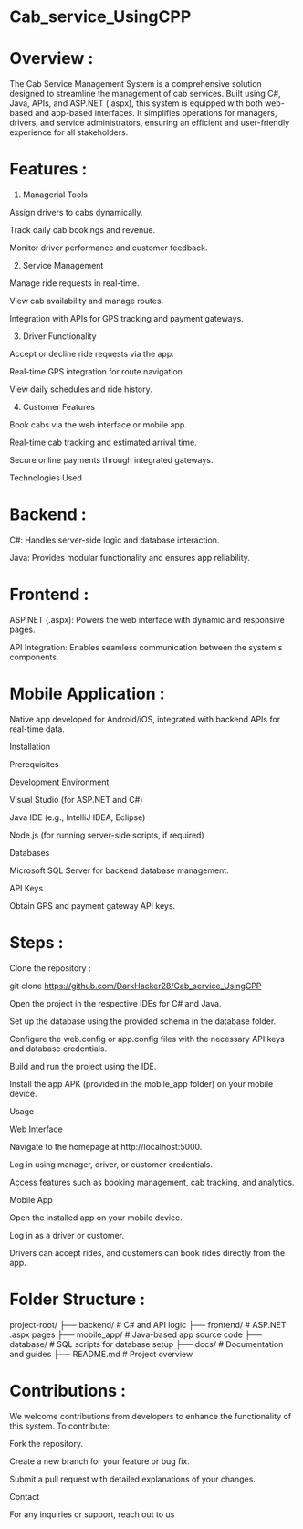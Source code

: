 # Cab_service_UsingCPP
 
# Overview :

The Cab Service Management System is a comprehensive solution designed to streamline the management of cab services. Built using C#, Java, APIs, and ASP.NET (.aspx), this system is equipped with both web-based and app-based interfaces. It simplifies operations for managers, drivers, and service administrators, ensuring an efficient and user-friendly experience for all stakeholders.

# Features :

1. Managerial Tools

Assign drivers to cabs dynamically.

Track daily cab bookings and revenue.

Monitor driver performance and customer feedback.

2. Service Management

Manage ride requests in real-time.

View cab availability and manage routes.

Integration with APIs for GPS tracking and payment gateways.

3. Driver Functionality

Accept or decline ride requests via the app.

Real-time GPS integration for route navigation.

View daily schedules and ride history.

4. Customer Features

Book cabs via the web interface or mobile app.

Real-time cab tracking and estimated arrival time.

Secure online payments through integrated gateways.

Technologies Used

# Backend :

C#: Handles server-side logic and database interaction.

Java: Provides modular functionality and ensures app reliability.

# Frontend :

ASP.NET (.aspx): Powers the web interface with dynamic and responsive pages.

API Integration: Enables seamless communication between the system's components.

# Mobile Application :

Native app developed for Android/iOS, integrated with backend APIs for real-time data.

Installation

Prerequisites

Development Environment

Visual Studio (for ASP.NET and C#)

Java IDE (e.g., IntelliJ IDEA, Eclipse)

Node.js (for running server-side scripts, if required)

Databases

Microsoft SQL Server for backend database management.

API Keys

Obtain GPS and payment gateway API keys.

# Steps :

Clone the repository :

git clone https://github.com/DarkHacker28/Cab_service_UsingCPP

Open the project in the respective IDEs for C# and Java.

Set up the database using the provided schema in the database folder.

Configure the web.config or app.config files with the necessary API keys and database credentials.

Build and run the project using the IDE.

Install the app APK (provided in the mobile_app folder) on your mobile device.

Usage

Web Interface

Navigate to the homepage at http://localhost:5000.

Log in using manager, driver, or customer credentials.

Access features such as booking management, cab tracking, and analytics.

Mobile App

Open the installed app on your mobile device.

Log in as a driver or customer.

Drivers can accept rides, and customers can book rides directly from the app.

# Folder Structure :

project-root/
├── backend/                # C# and API logic
├── frontend/               # ASP.NET .aspx pages
├── mobile_app/             # Java-based app source code
├── database/               # SQL scripts for database setup
├── docs/                   # Documentation and guides
├── README.md               # Project overview

# Contributions :

We welcome contributions from developers to enhance the functionality of this system. To contribute:

Fork the repository.

Create a new branch for your feature or bug fix.

Submit a pull request with detailed explanations of your changes.


Contact

For any inquiries or support, reach out to us
